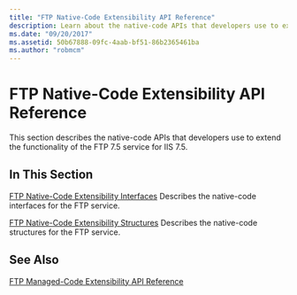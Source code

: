 ```yaml
---
title: "FTP Native-Code Extensibility API Reference"
description: Learn about the native-code APIs that developers use to extend the functionality of the FTP 7.5 service for IIS 7.5. 
ms.date: "09/20/2017"
ms.assetid: 50b67888-09fc-4aab-bf51-86b2365461ba
ms.author: "robmcm"
---
```


# FTP Native-Code Extensibility API Reference

This section describes the native-code APIs that developers use to extend the functionality of the FTP 7.5 service for IIS 7.5. 
 
## In This Section 

[FTP Native-Code Extensibility Interfaces](../../ftp-extensibility-reference/native-code-api-reference/ftp-native-code-extensibility-interfaces.md) 
Describes the native-code interfaces for the FTP service. 

[FTP Native-Code Extensibility Structures](../../ftp-extensibility-reference/native-code-api-reference/ftp-native-code-extensibility-structures.md) 
Describes the native-code structures for the FTP service. 
 
## See Also 

[FTP Managed-Code Extensibility API Reference](https://msdn.microsoft.com/library/e7b57c2a-e14c-4f14-9707-df95ab8b3660)
